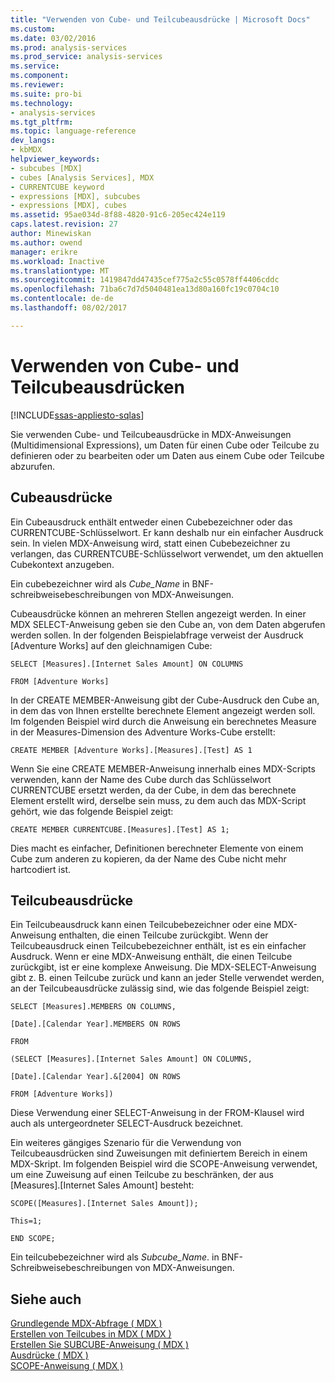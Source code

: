 ```yaml
---
title: "Verwenden von Cube- und Teilcubeausdrücke | Microsoft Docs"
ms.custom: 
ms.date: 03/02/2016
ms.prod: analysis-services
ms.prod_service: analysis-services
ms.service: 
ms.component: 
ms.reviewer: 
ms.suite: pro-bi
ms.technology:
- analysis-services
ms.tgt_pltfrm: 
ms.topic: language-reference
dev_langs:
- kbMDX
helpviewer_keywords:
- subcubes [MDX]
- cubes [Analysis Services], MDX
- CURRENTCUBE keyword
- expressions [MDX], subcubes
- expressions [MDX], cubes
ms.assetid: 95ae034d-8f88-4820-91c6-205ec424e119
caps.latest.revision: 27
author: Minewiskan
ms.author: owend
manager: erikre
ms.workload: Inactive
ms.translationtype: MT
ms.sourcegitcommit: 1419847dd47435cef775a2c55c0578ff4406cddc
ms.openlocfilehash: 71ba6c7d7d5040481ea13d80a160fc19c0704c10
ms.contentlocale: de-de
ms.lasthandoff: 08/02/2017

---
```

# <a name="using-cube-and-subcube-expressions"></a>Verwenden von Cube- und Teilcubeausdrücken
[!INCLUDE[ssas-appliesto-sqlas](../includes/ssas-appliesto-sqlas.md)]

  Sie verwenden Cube- und Teilcubeausdrücke in MDX-Anweisungen (Multidimensional Expressions), um Daten für einen Cube oder Teilcube zu definieren oder zu bearbeiten oder um Daten aus einem Cube oder Teilcube abzurufen.  
  
## <a name="cube-expressions"></a>Cubeausdrücke  
 Ein Cubeausdruck enthält entweder einen Cubebezeichner oder das CURRENTCUBE-Schlüsselwort. Er kann deshalb nur ein einfacher Ausdruck sein. In vielen MDX-Anweisung wird, statt einen Cubebezeichner zu verlangen, das CURRENTCUBE-Schlüsselwort verwendet, um den aktuellen Cubekontext anzugeben.  
  
 Ein cubebezeichner wird als *Cube_Name* in BNF-schreibweisebeschreibungen von MDX-Anweisungen.  
  
 Cubeausdrücke können an mehreren Stellen angezeigt werden. In einer MDX SELECT-Anweisung geben sie den Cube an, von dem Daten abgerufen werden sollen. In der folgenden Beispielabfrage verweist der Ausdruck [Adventure Works] auf den gleichnamigen Cube:  
  
 `SELECT [Measures].[Internet Sales Amount] ON COLUMNS`  
  
 `FROM [Adventure Works]`  
  
 In der CREATE MEMBER-Anweisung gibt der Cube-Ausdruck den Cube an, in dem das von Ihnen erstellte berechnete Element angezeigt werden soll. Im folgenden Beispiel wird durch die Anweisung ein berechnetes Measure in der Measures-Dimension des Adventure Works-Cube erstellt:  
  
 `CREATE MEMBER [Adventure Works].[Measures].[Test] AS 1`  
  
 Wenn Sie eine CREATE MEMBER-Anweisung innerhalb eines MDX-Scripts verwenden, kann der Name des Cube durch das Schlüsselwort CURRENTCUBE ersetzt werden, da der Cube, in dem das berechnete Element erstellt wird, derselbe sein muss, zu dem auch das MDX-Script gehört, wie das folgende Beispiel zeigt:  
  
 `CREATE MEMBER CURRENTCUBE.[Measures].[Test] AS 1;`  
  
 Dies macht es einfacher, Definitionen berechneter Elemente von einem Cube zum anderen zu kopieren, da der Name des Cube nicht mehr hartcodiert ist.  
  
## <a name="subcube-expressions"></a>Teilcubeausdrücke  
 Ein Teilcubeausdruck kann einen Teilcubebezeichner oder eine MDX-Anweisung enthalten, die einen Teilcube zurückgibt. Wenn der Teilcubeausdruck einen Teilcubebezeichner enthält, ist es ein einfacher Ausdruck. Wenn er eine MDX-Anweisung enthält, die einen Teilcube zurückgibt, ist er eine komplexe Anweisung. Die MDX-SELECT-Anweisung gibt z. B. einen Teilcube zurück und kann an jeder Stelle verwendet werden, an der Teilcubeausdrücke zulässig sind, wie das folgende Beispiel zeigt:  
  
 `SELECT [Measures].MEMBERS ON COLUMNS,`  
  
 `[Date].[Calendar Year].MEMBERS ON ROWS`  
  
 `FROM`  
  
 `(SELECT [Measures].[Internet Sales Amount] ON COLUMNS,`  
  
 `[Date].[Calendar Year].&[2004] ON ROWS`  
  
 `FROM [Adventure Works])`  
  
 Diese Verwendung einer SELECT-Anweisung in der FROM-Klausel wird auch als untergeordneter SELECT-Ausdruck bezeichnet.  
  
 Ein weiteres gängiges Szenario für die Verwendung von Teilcubeausdrücken sind Zuweisungen mit definiertem Bereich in einem MDX-Skript. Im folgenden Beispiel wird die SCOPE-Anweisung verwendet, um eine Zuweisung auf einen Teilcube zu beschränken, der aus [Measures].[Internet Sales Amount] besteht:  
  
 `SCOPE([Measures].[Internet Sales Amount]);`  
  
 `This=1;`  
  
 `END SCOPE;`  
  
 Ein teilcubebezeichner wird als *Subcube_Name*. in BNF-Schreibweisebeschreibungen von MDX-Anweisungen.  
  
## <a name="see-also"></a>Siehe auch  
 [Grundlegende MDX-Abfrage &#40; MDX &#41;](../analysis-services/multidimensional-models/mdx/mdx-query-the-basic-query.md)   
 [Erstellen von Teilcubes in MDX &#40; MDX &#41;](../analysis-services/multidimensional-models/mdx/building-subcubes-in-mdx-mdx.md)   
 [Erstellen Sie SUBCUBE-Anweisung &#40; MDX &#41;](../mdx/mdx-data-definition-create-subcube.md)   
 [Ausdrücke &#40; MDX &#41;](../mdx/expressions-mdx.md)   
 [SCOPE-Anweisung &#40; MDX &#41;](../mdx/mdx-scripting-scope.md)  
  
  

